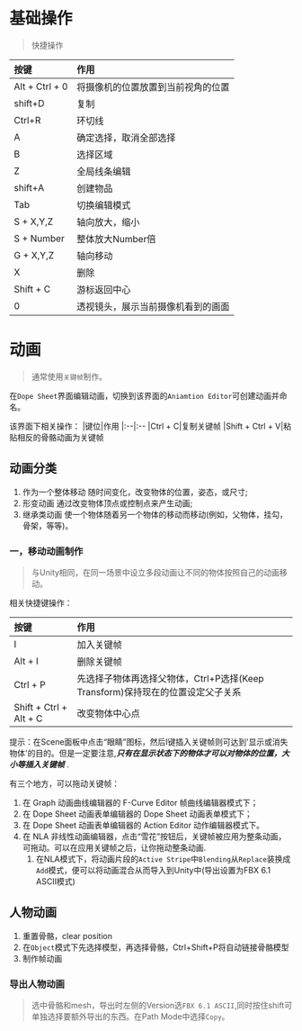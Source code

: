 # 基础操作
> 快捷操作

|按键|作用
|:--|:--
|Alt + Ctrl + 0|将摄像机的位置放置到当前视角的位置
|shift+D|复制
|Ctrl+R|环切线
|A|确定选择，取消全部选择
|B|选择区域
|Z|全局线条编辑
|shift+A|创建物品
|Tab|切换编辑模式
|S + X,Y,Z|轴向放大，缩小
|S + Number|整体放大Number倍
|G + X,Y,Z|轴向移动
|X|删除
|Shift + C|游标返回中心
|0|透视镜头，展示当前摄像机看到的画面


# 动画
> 通常使用`关键帧`制作。

在`Dope Sheet`界面编辑动画，切换到该界面的`Aniamtion Editor`可创建动画并命名。

该界面下相关操作：
|键位|作用
|:--|:--
|Ctrl + C|复制关键帧
|Shift + Ctrl + V|粘贴相反的骨骼动画为关键帧


## 动画分类
1. 作为一个整体移动
随时间变化，改变物体的位置，姿态，或尺寸;
2. 形变动画
通过改变物体顶点或控制点来产生动画;
3. 继承类动画
使一个物体随着另一个物体的移动而移动(例如，父物体，挂勾， 骨架，等等)。

### 一，移动动画制作
> 与Unity相同，在同一场景中设立多段动画让不同的物体按照自己的动画移动。

相关快捷键操作：

|按键|作用
|:--|:--
|I|加入关键帧
|Alt + I|删除关键帧
|Ctrl + P|先选择子物体再选择父物体，Ctrl+P选择(Keep Transform)保持现在的位置设定父子关系
|Shift + Ctrl + Alt + C|改变物体中心点

提示：在Scene面板中点击“眼睛”图标，然后I键插入关键帧则可达到'显示或消失物体'的目的。但是一定要注意,***只有在显示状态下的物体才可以对物体的位置，大小等插入关键帧*** .

有三个地方，可以拖动关键帧：
1. 在 Graph 动画曲线编辑器的 F-Curve Editor 帧曲线编辑器模式下；
2. 在 Dope Sheet 动画表单编辑器的 Dope Sheet 动画表单模式下；
3. 在 Dope Sheet 动画表单编辑器的 Action Editor 动作编辑器模式下。
4. 在 NLA 非线性动画编辑器，点击“雪花”按钮后，关键帧被应用为整条动画，可拖动。可以在应用关键帧之后，让你拖动整条动画.
    1. 在NLA模式下，将动画片段的`Active Stripe`中`Blending`从`Replace`装换成`Add`模式，便可以将动画混合从而导入到Unity中(导出设置为FBX 6.1 ASCII模式)


## 人物动画
1. 重置骨骼，clear position
2. 在`Object`模式下先选择模型，再选择骨骼，Ctrl+Shift+P将自动链接骨骼模型
3. 制作帧动画

### 导出人物动画
> 选中骨骼和mesh，导出时左侧的Version选`FBX 6.1 ASCII`,同时按住shift可单独选择要额外导出的东西。在Path Mode中选择`Copy`。